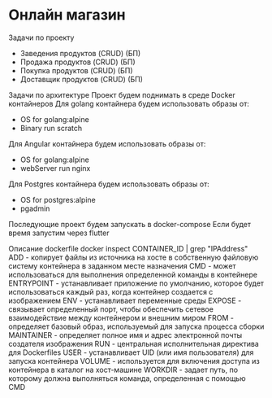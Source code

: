 # Онлайн магазин
Задачи по проекту
- Заведения продуктов (CRUD) (БП)
- Продажа продуктов (CRUD) (БП)
- Покупка продуктов (CRUD) (БП)
- Доставщик продуктов (CRUD) (БП)

Задачи по архитектуре
Проект будем поднимать в среде Docker контайнеров
Для golang контайнера будем использовать образы от:
- OS for golang:alpine
- Binary run scratch

Для Angular контайнера будем использовать образы от:
- OS for golang:alpine
- webServer run nginx

Для Postgres контайнера будем использовать образы от:
- OS for postgres:alpine
- pgadmin

Последующие проект будем запускать в docker-compose
Если будет время запустим через flutter

Описание dockerfile
docker inspect CONTAINER_ID | grep "IPAddress"
ADD - копирует файлы из источника на хосте в собственную файловую систему контейнера в заданном месте назначения
CMD - может использоваться для выполнения определенной команды в контейнере
ENTRYPOINT - устанавливает приложение по умолчанию, которое будет использоваться каждый раз, когда контейнер создается с изображением
ENV - устанавливает переменные среды
EXPOSE - связывает определенный порт, чтобы обеспечить сетевое взаимодействие между контейнером и внешним миром
FROM - определяет базовый образ, используемый для запуска процесса сборки
MAINTAINER - определяет полное имя и адрес электронной почты создателя изображения
RUN - центральная исполнительная директива для Dockerfiles
USER - устанавливает UID (или имя пользователя) для запуска контейнера
VOLUME - используется для включения доступа из контейнера в каталог на хост-машине
WORKDIR - задает путь, по которому должна выполняться команда, определенная с помощью CMD